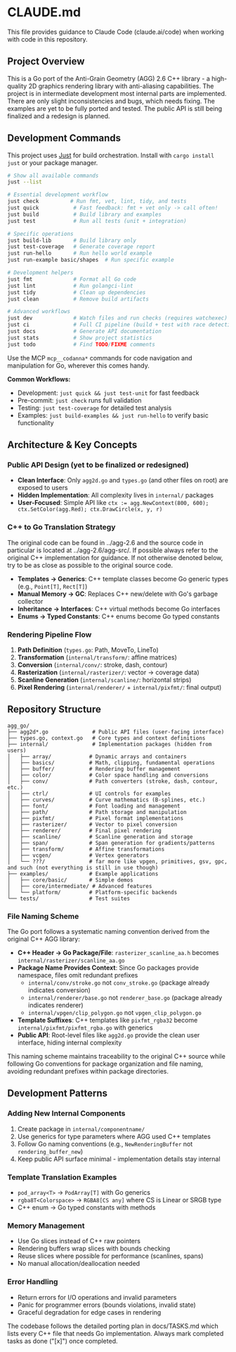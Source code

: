 # CLAUDE.md

This file provides guidance to Claude Code (claude.ai/code) when working with code in this repository.

## Project Overview

This is a Go port of the Anti-Grain Geometry (AGG) 2.6 C++ library - a high-quality 2D graphics rendering library with anti-aliasing capabilities. The project is in intermediate development most internal parts are implemented. There are only slight inconsistencies and bugs, which needs fixing. The examples are yet to be fully ported and tested. The public API is still being finalized and a redesign is planned.

## Development Commands

This project uses [Just](https://github.com/casey/just) for build orchestration. Install with `cargo install just` or your package manager.

```bash
# Show all available commands
just --list

# Essential development workflow
just check          # Run fmt, vet, lint, tidy, and tests
just quick           # Fast feedback: fmt + vet only -> call often!
just build           # Build library and examples
just test            # Run all tests (unit + integration)

# Specific operations
just build-lib       # Build library only
just test-coverage   # Generate coverage report
just run-hello       # Run hello world example
just run-example basic/shapes  # Run specific example

# Development helpers
just fmt             # Format all Go code
just lint            # Run golangci-lint
just tidy            # Clean up dependencies
just clean           # Remove build artifacts

# Advanced workflows
just dev             # Watch files and run checks (requires watchexec)
just ci              # Full CI pipeline (build + test with race detection)
just docs            # Generate API documentation
just stats           # Show project statistics
just todo            # Find TODO/FIXME comments
```

Use the MCP `mcp__codanna*` commands for code navigation and manipulation for Go, wherever this comes handy.

**Common Workflows:**

- Development: `just quick && just test-unit` for fast feedback
- Pre-commit: `just check` runs full validation
- Testing: `just test-coverage` for detailed test analysis
- Examples: `just build-examples && just run-hello` to verify basic functionality

## Architecture & Key Concepts

### Public API Design (yet to be finalized or redesigned)

- **Clean Interface**: Only `agg2d.go` and `types.go` (and other files on root) are exposed to users
- **Hidden Implementation**: All complexity lives in `internal/` packages
- **User-Focused**: Simple API like `ctx := agg.NewContext(800, 600); ctx.SetColor(agg.Red); ctx.DrawCircle(x, y, r)`

### C++ to Go Translation Strategy

The original code can be found in ../agg-2.6 and the source code in particular is located at ../agg-2.6/agg-src/. If possible always refer to the original C++ implementation for guidance. If not otherwise denoted below, try to be as close as possible to the original source code.

- **Templates → Generics**: C++ template classes become Go generic types (e.g., `Point[T]`, `Rect[T]`)
- **Manual Memory → GC**: Replaces C++ new/delete with Go's garbage collector
- **Inheritance → Interfaces**: C++ virtual methods become Go interfaces
- **Enums → Typed Constants**: C++ enums become Go typed constants

### Rendering Pipeline Flow

1. **Path Definition** (`types.go`: Path, MoveTo, LineTo)
2. **Transformation** (`internal/transform/`: affine matrices)
3. **Conversion** (`internal/conv/`: stroke, dash, contour)
4. **Rasterization** (`internal/rasterizer/`: vector → coverage data)
5. **Scanline Generation** (`internal/scanline/`: horizontal strips)
6. **Pixel Rendering** (`internal/renderer/` + `internal/pixfmt/`: final output)

## Repository Structure

```
agg_go/
├── agg2d*.go              # Public API files (user-facing interface)
├── types.go, context.go   # Core types and context definitions
├── internal/              # Implementation packages (hidden from users)
│   ├── array/            # Dynamic arrays and containers
│   ├── basics/           # Math, clipping, fundamental operations
│   ├── buffer/           # Rendering buffer management
│   ├── color/            # Color space handling and conversions
│   ├── conv/             # Path converters (stroke, dash, contour, etc.)
│   ├── ctrl/             # UI controls for examples
│   ├── curves/           # Curve mathematics (B-splines, etc.)
│   ├── font/             # Font loading and management
│   ├── path/             # Path storage and manipulation
│   ├── pixfmt/           # Pixel format implementations
│   ├── rasterizer/       # Vector to pixel conversion
│   ├── renderer/         # Final pixel rendering
│   ├── scanline/         # Scanline generation and storage
│   ├── span/             # Span generation for gradients/patterns
│   ├── transform/        # Affine transformations
│   ├── vcgen/            # Vertex generators
│   └── ???/              # far more like vpgen, primitives, gsv, gpc, and such (not everything is still in use though)
├── examples/             # Example applications
│   ├── core/basic/       # Simple demos
│   ├── core/intermediate/ # Advanced features
│   └── platform/         # Platform-specific backends
└── tests/                # Test suites
```

### File Naming Scheme

The Go port follows a systematic naming convention derived from the original C++ AGG library:

- **C++ Header → Go Package/File**: `rasterizer_scanline_aa.h` becomes `internal/rasterizer/scanline_aa.go`
- **Package Name Provides Context**: Since Go packages provide namespace, files omit redundant prefixes
  - `internal/conv/stroke.go` not `conv_stroke.go` (package already indicates conversion)
  - `internal/renderer/base.go` not `renderer_base.go` (package already indicates renderer)
  - `internal/vpgen/clip_polygon.go` not `vpgen_clip_polygon.go`
- **Template Suffixes**: C++ templates like `pixfmt_rgba32` become `internal/pixfmt/pixfmt_rgba.go` with generics
- **Public API**: Root-level files like `agg2d.go` provide the clean user interface, hiding internal complexity

This naming scheme maintains traceability to the original C++ source while following Go conventions for package organization and file naming, avoiding redundant prefixes within package directories.

## Development Patterns

### Adding New Internal Components

1. Create package in `internal/componentname/`
2. Use generics for type parameters where AGG used C++ templates
3. Follow Go naming conventions (e.g., `NewRenderingBuffer` not `rendering_buffer_new`)
4. Keep public API surface minimal - implementation details stay internal

### Template Translation Examples

- `pod_array<T>` → `PodArray[T]` with Go generics
- `rgba8T<Colorspace>` → `RGBA8[CS any]` where CS is Linear or SRGB type
- C++ enum → Go typed constants with methods

### Memory Management

- Use Go slices instead of C++ raw pointers
- Rendering buffers wrap slices with bounds checking
- Reuse slices where possible for performance (scanlines, spans)
- No manual allocation/deallocation needed

### Error Handling

- Return errors for I/O operations and invalid parameters
- Panic for programmer errors (bounds violations, invalid state)
- Graceful degradation for edge cases in rendering

The codebase follows the detailed porting plan in docs/TASKS.md which lists every C++ file that needs Go implementation. Always mark completed tasks as done ("[x]") once completed.
